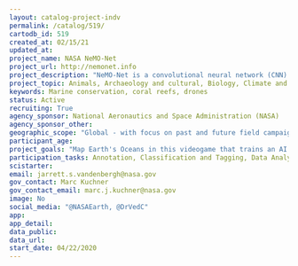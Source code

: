 ```yaml
---
layout: catalog-project-indv
permalink: /catalog/519/
cartodb_id: 519 
created_at: 02/15/21
updated_at: 
project_name: NASA NeMO-Net
project_url: http://nemonet.info
project_description: "NeMO-Net is a convolutional neural network (CNN) designed for marine ecosystem classification. The CNN takes as input 2D satellite and drone images as well as 3D reconstructions of underwater environments and generates classification maps for those environments as output. These classification maps can be used to better understand and protect coral reefs globally. One component of NeMO-Net is a citizen science game for mobile devices and personal computers. Through playing this game, players help NASA classify coral reefs and other aquatic ecosystems by painting on 2D and 3D images of coral. Players can rate the classifications of other players and level up in the food chain as they explore and classify coral reefs, other shallow marine environments, and creatures from locations all over the world. The application educates players on how to identify the different types of coral and player classifications are used to train the CNN to classify aquatic ecosystems autonomously."
project_topic: Animals, Archaeology and cultural, Biology, Climate and weather, Computers and technology, Disaster response, Ecology and environment, Education, Food, Geography, Geology and earth science, Health and medicine, Nature and outdoors, Ocean/water and marine, Science policy, Social science
keywords: Marine conservation, coral reefs, drones
status: Active
recruiting: True  
agency_sponsor: National Aeronautics and Space Administration (NASA)
agency_sponsor_other: 
geographic_scope: "Global - with focus on past and future field campaigns to Guam, Puerto Rico, Samoa, Marshall Islands, Red Sea, among other locations." 
participant_age: 
project_goals: "Map Earth's Oceans in this videogame that trains an AI for the NASA supercomputer using FluidCam's 3D images of the seafloor, the first instrument that can see through waves"
participation_tasks: Annotation, Classification and Tagging, Data Analysis, Data Entry, Geolocation, Identification, Learning, Measurement, Observation, Problem Solving, Sample Analysis
scistarter: 
email: jarrett.s.vandenbergh@nasa.gov 
gov_contact: Marc Kuchner
gov_contact_email: marc.j.kuchner@nasa.gov
image: No
social_media: "@NASAEarth, @DrVedC"
app: 
app_detail: 
data_public: 
data_url: 
start_date: 04/22/2020
---
```



